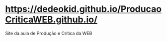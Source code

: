 # https://dedeokid.github.io/ProducaoCriticaWEB.github.io/
Site da aula de Produção e Crítica da WEB
